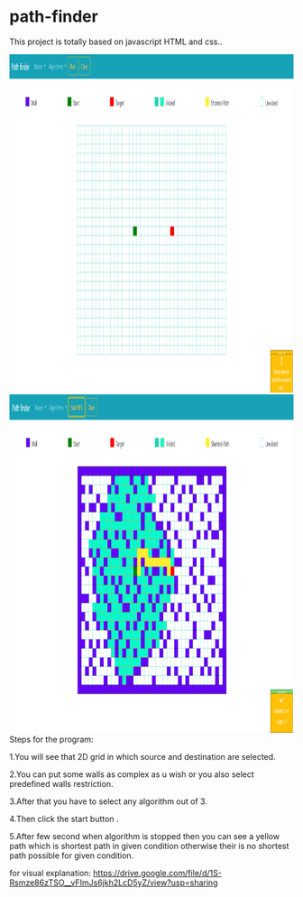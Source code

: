 # path-finder
This project is totally based on javascript HTML and css..

<img src="Screenshot (168).png" height=600 width=1000>
<img src="Screenshot (170).png" height=600 width=1000>
Steps for the program:

1.You will see that 2D grid in which source and destination are selected.

2.You can put some walls as complex as u wish or you also select predefined walls restriction.

3.After that you have to select any algorithm out of 3.

4.Then click the start button .

5.After few second when algorithm is stopped then you can see a yellow path which is shortest path in given condition otherwise their is no shortest path possible for given condition.


for visual explanation:
https://drive.google.com/file/d/1S-Rsmze86zTSO__vFImJs6jkh2LcD5yZ/view?usp=sharing
